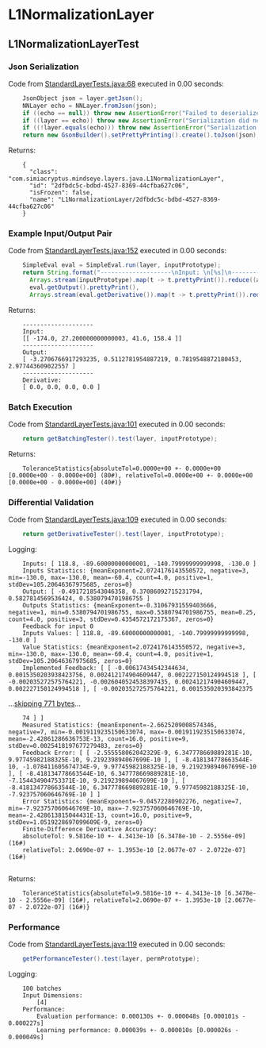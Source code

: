 # L1NormalizationLayer
## L1NormalizationLayerTest
### Json Serialization
Code from [StandardLayerTests.java:68](../../../../../../../src/main/java/com/simiacryptus/mindseye/test/StandardLayerTests.java#L68) executed in 0.00 seconds: 
```java
    JsonObject json = layer.getJson();
    NNLayer echo = NNLayer.fromJson(json);
    if ((echo == null)) throw new AssertionError("Failed to deserialize");
    if ((layer == echo)) throw new AssertionError("Serialization did not copy");
    if ((!layer.equals(echo))) throw new AssertionError("Serialization not equal");
    return new GsonBuilder().setPrettyPrinting().create().toJson(json);
```

Returns: 

```
    {
      "class": "com.simiacryptus.mindseye.layers.java.L1NormalizationLayer",
      "id": "2dfbdc5c-bdbd-4527-8369-44cfba627c06",
      "isFrozen": false,
      "name": "L1NormalizationLayer/2dfbdc5c-bdbd-4527-8369-44cfba627c06"
    }
```



### Example Input/Output Pair
Code from [StandardLayerTests.java:152](../../../../../../../src/main/java/com/simiacryptus/mindseye/test/StandardLayerTests.java#L152) executed in 0.00 seconds: 
```java
    SimpleEval eval = SimpleEval.run(layer, inputPrototype);
    return String.format("--------------------\nInput: \n[%s]\n--------------------\nOutput: \n%s\n--------------------\nDerivative: \n%s",
      Arrays.stream(inputPrototype).map(t -> t.prettyPrint()).reduce((a, b) -> a + ",\n" + b).get(),
      eval.getOutput().prettyPrint(),
      Arrays.stream(eval.getDerivative()).map(t -> t.prettyPrint()).reduce((a, b) -> a + ",\n" + b).get());
```

Returns: 

```
    --------------------
    Input: 
    [[ -174.0, 27.200000000000003, 41.6, 158.4 ]]
    --------------------
    Output: 
    [ -3.2706766917293235, 0.5112781954887219, 0.7819548872180453, 2.977443609022557 ]
    --------------------
    Derivative: 
    [ 0.0, 0.0, 0.0, 0.0 ]
```



### Batch Execution
Code from [StandardLayerTests.java:101](../../../../../../../src/main/java/com/simiacryptus/mindseye/test/StandardLayerTests.java#L101) executed in 0.00 seconds: 
```java
    return getBatchingTester().test(layer, inputPrototype);
```

Returns: 

```
    ToleranceStatistics{absoluteTol=0.0000e+00 +- 0.0000e+00 [0.0000e+00 - 0.0000e+00] (80#), relativeTol=0.0000e+00 +- 0.0000e+00 [0.0000e+00 - 0.0000e+00] (40#)}
```



### Differential Validation
Code from [StandardLayerTests.java:109](../../../../../../../src/main/java/com/simiacryptus/mindseye/test/StandardLayerTests.java#L109) executed in 0.00 seconds: 
```java
    return getDerivativeTester().test(layer, inputPrototype);
```
Logging: 
```
    Inputs: [ 118.8, -89.60000000000001, -140.79999999999998, -130.0 ]
    Inputs Statistics: {meanExponent=2.0724176143550572, negative=3, min=-130.0, max=-130.0, mean=-60.4, count=4.0, positive=1, stdDev=105.20646367975685, zeros=0}
    Output: [ -0.4917218543046358, 0.37086092715231794, 0.5827814569536424, 0.5380794701986755 ]
    Outputs Statistics: {meanExponent=-0.31067931559403666, negative=1, min=0.5380794701986755, max=0.5380794701986755, mean=0.25, count=4.0, positive=3, stdDev=0.4354572172175367, zeros=0}
    Feedback for input 0
    Inputs Values: [ 118.8, -89.60000000000001, -140.79999999999998, -130.0 ]
    Value Statistics: {meanExponent=2.0724176143550572, negative=3, min=-130.0, max=-130.0, mean=-60.4, count=4.0, positive=1, stdDev=105.20646367975685, zeros=0}
    Implemented Feedback: [ [ -0.00617434542344634, 0.0015350203938423756, 0.002412174904609447, 0.002227150124994518 ], [ -0.002035272575764221, -0.0026040524538397435, 0.002412174904609447, 0.002227150124994518 ], [ -0.002035272575764221, 0.001535020393842375
```
...[skipping 771 bytes](etc/118.txt)...
```
    74 ] ]
    Measured Statistics: {meanExponent=-2.6625209008574346, negative=7, min=-0.0019119235150633074, max=-0.0019119235150633074, mean=-2.42861286636753E-13, count=16.0, positive=9, stdDev=0.0025418197677279483, zeros=0}
    Feedback Error: [ [ -2.555558062042329E-9, 6.347778669889281E-10, 9.97745982188325E-10, 9.219239894067699E-10 ], [ -8.418134778663544E-10, -1.078411605674734E-9, 9.97745982188325E-10, 9.219239894067699E-10 ], [ -8.418134778663544E-10, 6.347778669889281E-10, -7.154434904753371E-10, 9.219239894067699E-10 ], [ -8.418134778663544E-10, 6.347778669889281E-10, 9.97745982188325E-10, -7.923757060646769E-10 ] ]
    Error Statistics: {meanExponent=-9.04572280902276, negative=7, min=-7.923757060646769E-10, max=-7.923757060646769E-10, mean=-2.428613815044431E-13, count=16.0, positive=9, stdDev=1.0519228697099609E-9, zeros=0}
    Finite-Difference Derivative Accuracy:
    absoluteTol: 9.5816e-10 +- 4.3413e-10 [6.3478e-10 - 2.5556e-09] (16#)
    relativeTol: 2.0690e-07 +- 1.3953e-10 [2.0677e-07 - 2.0722e-07] (16#)
    
```

Returns: 

```
    ToleranceStatistics{absoluteTol=9.5816e-10 +- 4.3413e-10 [6.3478e-10 - 2.5556e-09] (16#), relativeTol=2.0690e-07 +- 1.3953e-10 [2.0677e-07 - 2.0722e-07] (16#)}
```



### Performance
Code from [StandardLayerTests.java:119](../../../../../../../src/main/java/com/simiacryptus/mindseye/test/StandardLayerTests.java#L119) executed in 0.00 seconds: 
```java
    getPerformanceTester().test(layer, permPrototype);
```
Logging: 
```
    100 batches
    Input Dimensions:
    	[4]
    Performance:
    	Evaluation performance: 0.000130s +- 0.000048s [0.000101s - 0.000227s]
    	Learning performance: 0.000039s +- 0.000010s [0.000026s - 0.000049s]
    
```


